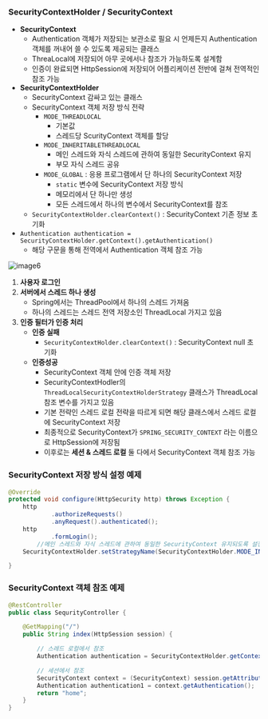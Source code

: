 ### SecurityContextHolder / SecurityContext

- **SecurityContext**
    - Authentication 객체가 저장되는 보관소로 필요 시 언제든지 Authentication 객체를 꺼내어 쓸 수 있도록 제공되는 클래스
    - ThreaLocal에 저장되어 아무 곳에서나 참조가 가능하도록 설계함
    - 인증이 완료되면 HttpSession에 저장되어 어플리케이션 전반에 걸쳐 전역적인 참조 가능
- **SecurityContextHolder**
    - SecurityContext 감싸고 있는 클래스
    - SecurityContext 객체 저장 방식 전략
        - `MODE_THREADLOCAL`
            - 기본값
            - 스레드당 ScurityContext 객체를 할당
        - `MODE_INHERITABLETHREADLOCAL`
            - 메인 스레드와 자식 스레드에 관하여 동일한 SecurityContext 유지
            - 부모 자식 스레드 공유
        - `MODE_GLOBAL` : 응용 프로그램에서 단 하나의 SecurityContext 저장
            - `static` 변수에 SecurityContext 저장 방식
            - 메모리에서 단 하나만 생성
            - 모든 스레드에서 하나의 변수에서 SecurityContext를 참조
    - `SecurityContextHolder.clearContext()` : SecurityContext 기존 정보 초기화
- `Authentication authentication = SecurityContextHolder.getContext().getAuthentication()`
    - 해당 구문을 통해 전역에서 Authentication 객체 참조 가능

![image6](https://github.com/user-attachments/assets/882cd249-e6c5-4f75-b364-c7706472c3c9)

1. **사용자 로그인**
2. **서버에서 스레드 하나 생성**
    - Spring에서는 ThreadPool에서 하나의 스레드 가져옴
    - 하나의 스레드는 스레드 전역 저장소인 ThreadLocal 가지고 있음
3. **인증 필터가 인증 처리**
    - **인증 실패**
        - `SecurityContextHolder.clearContext()` : SecurityContext null 초기화
    - **인증성공**
        - SecurityContext 객체 안에 인증 객체 저장
        - SecurityContextHodler의 `ThreadLocalSecurityContextHolderStrategy` 클래스가 ThreadLocal 참조 변수를 가지고 있음
        - 기본 전략인 스레드 로컬 전략을 따르게 되면 해당 클래스에서 스레드 로컬에 SecurityContext 저장
        - 최종적으로 SecurityContext가 `SPRING_SECURITY_CONTEXT` 라는 이름으로 HttpSession에 저장됨
        - 이후로는 **세션 & 스레드 로컬** 둘 다에서 SecurityContext 객체 참조 가능

### SecurityContext 저장 방식 설정 예제

```java
@Override
protected void configure(HttpSecurity http) throws Exception {
    http
            .authorizeRequests()
            .anyRequest().authenticated();
    http
            .formLogin();
		//메인 스레드와 자식 스레드에 관하여 동일한 SecurityContext 유지되도록 설정
    SecurityContextHolder.setStrategyName(SecurityContextHolder.MODE_INHERITABLETHREADLOCAL);

}
```

### SecurityContext 객체 참조 예제

```java
@RestController
public class SequrityController {

    @GetMapping("/")
    public String index(HttpSession session) {

        // 스레드 로컬에서 참조
        Authentication authentication = SecurityContextHolder.getContext().getAuthentication();

        // 세션에서 참조
        SecurityContext context = (SecurityContext) session.getAttribute(HttpSessionSecurityContextRepository.SPRING_SECURITY_CONTEXT_KEY);
        Authentication authentication1 = context.getAuthentication();
        return "home";
    }
}
```
